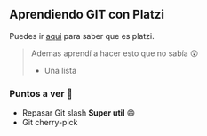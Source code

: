 ## Aprendiendo GIT con Platzi

Puedes ir [aqui](http://platzi.com) para saber que es platzi.

>Ademas aprendí a hacer esto que no sabía 😲
> - Una lista

### Puntos a ver 👀
- Repasar Git slash **Super util** 😄
- Git cherry-pick
